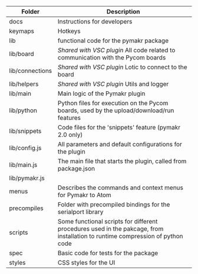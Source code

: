 
| Folder          | Description
|------------------|-------------------------------------------------
| docs    | Instructions for developers
| keymaps    | Hotkeys
| lib    | functional code for the pymakr package
| lib/board    | *Shared with VSC plugin* All code related to communication with the Pycom boards
| lib/connections    | *Shared with VSC plugin* Lotic to connect to the board
| lib/helpers    | *Shared with VSC plugin* Utils and logger
| lib/main    | Main logic of the Pymakr plugin
| lib/python    | Python files for execution on the Pycom boards, used by the upload/download/run features
| lib/snippets    | Code files for the 'snippets' feature (pymakr 2.0 only)
| lib/config.js    | All parameters and default configurations for the plugin
| lib/main.js    | The main file that starts the plugin, called from package.json
| lib/pymakr.js    |
| menus    | Describes the commands and context menus for Pymakr to Atom
| precompiles    | Folder with precompiled bindings for the serialport library
| scripts    | Some functional scripts for different procedures used in the pakcage, from installation to runtime compression of python code
| spec    | Basic code for tests for the package
| styles    | CSS styles for the UI

